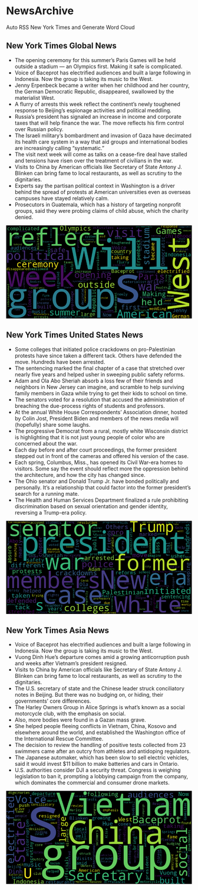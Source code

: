 # NewsArchive
Auto RSS New York Times and Generate Word Cloud

## New York Times Global News
* The opening ceremony for this summer’s Paris Games will be held outside a stadium — an Olympics first. Making it safe is complicated.
* Voice of Baceprot has electrified audiences and built a large following in Indonesia. Now the group is taking its music to the West.
* Jenny Erpenbeck became a writer when her childhood and her country, the German Democratic Republic, disappeared, swallowed by the materialist West.
* A flurry of arrests this week reflect the continent’s newly toughened response to Beijing’s espionage activities and political meddling.
* Russia’s president has signaled an increase in income and corporate taxes that will help finance the war. The move reflects his firm control over Russian policy.
* The Israeli military’s bombardment and invasion of Gaza have decimated its health care system in a way that aid groups and international bodies are increasingly calling “systematic.”
* The visit next week will come as talks on a cease-fire deal have stalled and tensions have risen over the treatment of civilians in the war.
* Visits to China by American officials like Secretary of State Antony J. Blinken can bring fame to local restaurants, as well as scrutiny to the dignitaries.
* Experts say the partisan political context in Washington is a driver behind the spread of protests at American universities even as overseas campuses have stayed relatively calm.
* Prosecutors in Guatemala, which has a history of targeting nonprofit groups, said they were probing claims of child abuse, which the charity denied.

![Global](./global.png)
## New York Times United States News
* Some colleges that initiated police crackdowns on pro-Palestinian protests have since taken a different tack. Others have defended the move. Hundreds have been arrested.
* The sentencing marked the final chapter of a case that stretched over nearly five years and helped usher in sweeping public safety reforms.
* Adam and Ola Abo Sheriah absorb a loss few of their friends and neighbors in New Jersey can imagine, and scramble to help surviving family members in Gaza while trying to get their kids to school on time.
* The senators voted for a resolution that accused the administration of  breaching the due-process rights of students and professors.
* At the annual White House Correspondents’ Association dinner, hosted by Colin Jost, President Biden and members of the news media will (hopefully) share some laughs.
* The progressive Democrat from a rural, mostly white Wisconsin district is highlighting that it is not just young people of color who are concerned about the war.
* Each day before and after court proceedings, the former president stepped out in front of the cameras and offered his version of the case.
* Each spring, Columbus, Miss., has opened its Civil War-era homes to visitors. Some say the event should reflect more the oppression behind the architecture, and how the city has changed since.
* The Ohio senator and Donald Trump Jr. have bonded politically and personally. It’s a relationship that could factor into the former president’s search for a running mate.
* The Health and Human Services Department finalized a rule prohibiting discrimination based on sexual orientation and gender identity, reversing a Trump-era policy.

![US](./usnews.png)
## New York Times Asia News
* Voice of Baceprot has electrified audiences and built a large following in Indonesia. Now the group is taking its music to the West.
* Vuong Dinh Hue’s departure comes amid a growing anticorruption push and weeks after Vietnam’s president resigned.
* Visits to China by American officials like Secretary of State Antony J. Blinken can bring fame to local restaurants, as well as scrutiny to the dignitaries.
* The U.S. secretary of state and the Chinese leader struck conciliatory notes in Beijing. But there was no budging on, or hiding, their governments’ core differences.
* The Harley Owners Group in Alice Springs is what’s known as a social motorcycle club, with the emphasis on social.
* Also, more bodies were found in a Gazan mass grave.
* She helped people fleeing conflicts in Vietnam, China, Kosovo and elsewhere around the world, and established the Washington office of the International Rescue Committee.
* The decision to review the handling of positive tests collected from 23 swimmers came after an outcry from athletes and antidoping regulators.
* The Japanese automaker, which has been slow to sell electric vehicles, said it would invest $11 billion to make batteries and cars in Ontario.
* U.S. authorities consider DJI a security threat. Congress is weighing legislation to ban it, prompting a lobbying campaign from the company, which dominates the commercial and consumer drone markets.

![Asian](./asian.png)
